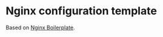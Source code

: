 # Nginx configuration template

Based on [Nginx Boilerplate](https://github.com/nginx-boilerplate/nginx-boilerplate).
